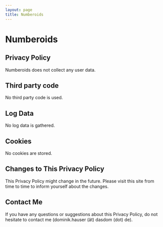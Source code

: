 ```yaml
---
layout: page
title: Numberoids
---
```


# Numberoids

## Privacy Policy

Numberoids does not collect any user data.

## Third party code

No third party code is used.

## Log Data

No log data is gathered.

## Cookies

No cookies are stored.

## Changes to This Privacy Policy

This Privacy Policy might change in the future. Please visit this site from time to time to inform yourself about the changes.

## Contact Me
If you have any questions or suggestions about this Privacy Policy, do not hesitate to contact me (dominik.hauser (ät) dasdom (dot) de).
